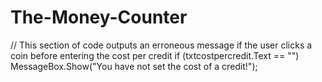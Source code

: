 # The-Money-Counter

// This section of code outputs an erroneous message if the user clicks a coin before entering the cost per credit 
            if (txtcostpercredit.Text == "") 
                MessageBox.Show("You have not set the cost of a credit!"); 
